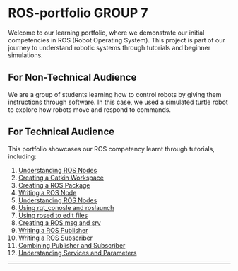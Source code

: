 # ROS-portfolio GROUP 7

Welcome to our learning portfolio, where we demonstrate our initial competencies in ROS (Robot Operating System). This project is part of our journey to understand robotic systems through tutorials and beginner simulations.



## For Non-Technical Audience

We are a group of students learning how to control robots by giving them instructions through software. In this case, we used a simulated turtle robot to explore how robots move and respond to commands.


## For Technical Audience

This portfolio showcases our ROS competency learnt through tutorials, including:

1. [Understanding ROS Nodes](https://github.com/pokohroh/ros-portfolio/blob/main/Tutorials%20Completed/1%29%20Understanding%20ROS%20nodes.md)
2. [Creating a Catkin Workspace](https://github.com/pokohroh/ros-portfolio/blob/main/Tutorials%20Completed/2%29%20Creating%20a%20workspace%20for%20Catkin.md)
3. [Creating a ROS Package](https://github.com/pokohroh/ros-portfolio/blob/main/Tutorials%20Completed/3%29%20Creating%20a%20ROS%20package.md)
4. [Writing a ROS Node](https://github.com/pokohroh/ros-portfolio/blob/main/Tutorials%20Completed/4%29%20Writing%20a%20ROS%20Node%20with%20Python.md)
5. [Understanding ROS Nodes](https://github.com/pokohroh/ros-portfolio/blob/main/Tutorials%20Completed/5%29%20Understanding%20ROS%20topics.md)
6. [Using rqt_conosle and roslaunch](https://github.com/pokohroh/ros-portfolio/blob/main/Tutorials%20Completed/6%29%20Using%20rqt_console%20and%20roslaunch.md)
7. [Using rosed to edit files](https://github.com/pokohroh/ros-portfolio/blob/main/Tutorials%20Completed/7%29%20Using%20rosed%20to%20edit%20files.md)
8. [Creating a ROS msg and srv](https://github.com/pokohroh/ros-portfolio/blob/main/Tutorials%20Completed/8%29%20Creating%20a%20ROS%20msg%20and%20srv.md)
9. [Writing a ROS Publisher](https://github.com/pokohroh/ros-portfolio/blob/main/Tutorials%20Completed/9%29%20Writing%20a%20ROS%20Publisher.md)
10. [Writing a ROS Subscriber](https://github.com/pokohroh/ros-portfolio/blob/main/Tutorials%20Completed/10%29%20Writing%20a%20ROS%20Subscriber.md)
11. [Combining Publisher and Subscriber](https://github.com/pokohroh/ros-portfolio/blob/main/Tutorials%20Completed/11%29%20Combining%20Publisher%20and%20Subscriber.md)
12. [Understanding Services and Parameters](https://github.com/pokohroh/ros-portfolio/blob/main/Tutorials%20Completed/12%29%20Understanding%20ROS%20Services%20and%20Commands.md)
---

